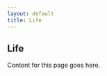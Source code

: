 ```yaml
---
layout: default
title: Life
---
```


<div class="container">
  <h2>Life</h2>
  <p>Content for this page goes here.</p>
</div>
